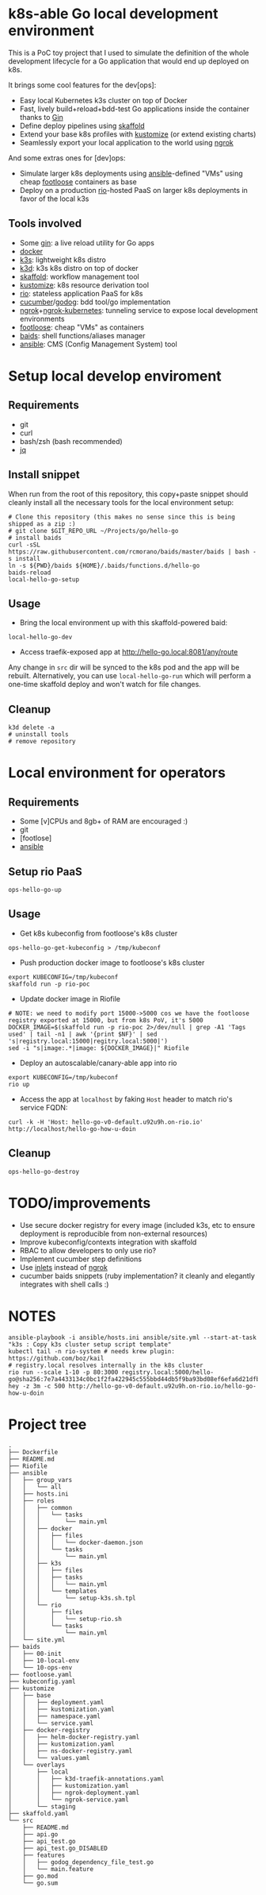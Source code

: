 # k8s-able Go local development environment

This is a PoC toy project that I used to simulate the definition of the whole development lifecycle for a Go application that would end up deployed on k8s.

It brings some cool features for the dev[ops]:

* Easy local Kubernetes k3s cluster on top of Docker
* Fast, lively build+reload+bdd-test Go applications inside the container thanks to [Gin]
* Define deploy pipelines using [skaffold]
* Extend your base k8s profiles with [kustomize] (or extend existing charts)
* Seamlessly export your local application to the world using [ngrok]

And some extras ones for [dev]ops:

* Simulate larger k8s deployments using [ansible]-defined "VMs" using cheap [footloose] containers as base
* Deploy on a production [rio]-hosted PaaS on larger k8s deployments in favor of the local k3s

## Tools involved

* Some [gin]: a live reload utility for Go apps
* [docker]
* [k3s]: lightweight k8s distro
* [k3d]: k3s k8s distro on top of docker
* [skaffold]: workflow management tool
* [kustomize]: k8s resource derivation tool
* [rio]: stateless application PaaS for k8s
* [cucumber]/[godog]: bdd tool/go implementation
* [ngrok]+[ngrok-kubernetes]: tunneling service to expose local development environments
* [footloose]: cheap "VMs" as containers
* [baids]: shell functions/aliases manager
* [ansible]: CMS (Config Management System) tool

# Setup local develop enviroment

## Requirements

* git
* curl
* bash/zsh (bash recommended)
* [jq]

## Install snippet

When run from the root of this repository, this copy+paste snippet should cleanly install all the necessary tools for the local environment setup:

```
# Clone this repository (this makes no sense since this is being shipped as a zip :)
# git clone $GIT_REPO_URL ~/Projects/go/hello-go
# install baids
curl -sSL https://raw.githubusercontent.com/rcmorano/baids/master/baids | bash -s install
ln -s ${PWD}/baids ${HOME}/.baids/functions.d/hello-go
baids-reload
local-hello-go-setup
```

## Usage

* Bring the local environment up with this skaffold-powered baid: 
```
local-hello-go-dev
```
* Access traefik-exposed app at http://hello-go.local:8081/any/route

Any change in `src` dir will be synced to the k8s pod and the app will be rebuilt. Alternatively, you can use `local-hello-go-run` which will perform a one-time skaffold deploy and won't watch for file changes. 

## Cleanup

```
k3d delete -a
# uninstall tools
# remove repository
```

# Local environment for operators 

## Requirements

* Some [v]CPUs and 8gb+ of RAM are encouraged :)
* git
* [footlose]
* [ansible]

## Setup rio PaaS

```
ops-hello-go-up
```

## Usage

* Get k8s kubeconfig from footloose's k8s cluster
```
ops-hello-go-get-kubeconfig > /tmp/kubeconf
```
* Push production docker image to footloose's k8s cluster
```
export KUBECONFIG=/tmp/kubeconf
skaffold run -p rio-poc
```
* Update docker image in Riofile
```
# NOTE: we need to modify port 15000->5000 cos we have the footloose registry exported at 15000, but from k8s PoV, it's 5000
DOCKER_IMAGE=$(skaffold run -p rio-poc 2>/dev/null | grep -A1 'Tags used' | tail -n1 | awk '{print $NF}' | sed 's|registry.local:15000|regitry.local:5000|')
sed -i "s|image:.*|image: ${DOCKER_IMAGE}|" Riofile
```
* Deploy an autoscalable/canary-able app into rio
```
export KUBECONFIG=/tmp/kubeconf
rio up 
```
* Access the app at `localhost` by faking `Host` header to match rio's service FQDN:
```
curl -k -H 'Host: hello-go-v0-default.u92u9h.on-rio.io' http://localhost/hello-go-how-u-doin
```

## Cleanup

```
ops-hello-go-destroy
```

# TODO/improvements

* Use secure docker registry for every image (included k3s, etc to ensure deployment is reproducible from non-external resources)
* Improve kubeconfig/contexts integration with skaffold
* RBAC to allow developers to only use rio?
* Implement cucumber step definitions
* Use [inlets] instead of [ngrok]
* cucumber baids snippets (ruby implementation? it cleanly and elegantly integrates with shell calls :)

# NOTES

```
ansible-playbook -i ansible/hosts.ini ansible/site.yml --start-at-task "k3s : Copy k3s cluster setup script template"
kubectl tail -n rio-system # needs krew plugin: https://github.com/boz/kail
# registry.local resolves internally in the k8s cluster
rio run --scale 1-10 -p 80:3000 registry.local:5000/hello-go@sha256:7e7a4433134c0bc1f2fa422945c555bbd44db5f9ba93bd08ef6efa6d21dfbcce
hey -z 3m -c 500 http://hello-go-v0-default.u92u9h.on-rio.io/hello-go-how-u-doin
```

# Project tree

```
.
├── Dockerfile
├── README.md
├── Riofile
├── ansible
│   ├── group_vars
│   │   └── all
│   ├── hosts.ini
│   ├── roles
│   │   ├── common
│   │   │   └── tasks
│   │   │       └── main.yml
│   │   ├── docker
│   │   │   ├── files
│   │   │   │   └── docker-daemon.json
│   │   │   └── tasks
│   │   │       └── main.yml
│   │   ├── k3s
│   │   │   ├── files
│   │   │   ├── tasks
│   │   │   │   └── main.yml
│   │   │   └── templates
│   │   │       └── setup-k3s.sh.tpl
│   │   └── rio
│   │       ├── files
│   │       │   └── setup-rio.sh
│   │       └── tasks
│   │           └── main.yml
│   └── site.yml
├── baids
│   ├── 00-init
│   ├── 10-local-env
│   └── 10-ops-env
├── footloose.yaml
├── kubeconfig.yaml
├── kustomize
│   ├── base
│   │   ├── deployment.yaml
│   │   ├── kustomization.yaml
│   │   ├── namespace.yaml
│   │   └── service.yaml
│   ├── docker-registry
│   │   ├── helm-docker-registry.yaml
│   │   ├── kustomization.yaml
│   │   ├── ns-docker-registry.yaml
│   │   └── values.yaml
│   └── overlays
│       ├── local
│       │   ├── k3d-traefik-annotations.yaml
│       │   ├── kustomization.yaml
│       │   ├── ngrok-deployment.yaml
│       │   └── ngrok-service.yaml
│       └── staging
├── skaffold.yaml
└── src
    ├── README.md
    ├── api.go
    ├── api_test.go
    ├── api_test.go_DISABLED
    ├── features
    │   ├── godog_dependency_file_test.go
    │   └── main.feature
    ├── go.mod
    └── go.sum
```

[baids]: https://github.com/rcmorano/baids
[skaffold]: https://skaffold.dev/
[k3d]: https://github.com/rancher/k3d
[k3s]: https://k3s.io/
[kustomize]: https://kustomize.io/
[rio]: https://github.com/rancher/rio
[cucumber]: https://cucumber.io/
[godog]: https://github.com/cucumber/godog
[ngrok]: https://ngrok.com/
[ngrok-kubernetes]: https://github.com/abhirockzz/ngrok-kubernetes
[docker]: https://www.docker.com/
[footloose]: https://github.com/weaveworks/footloose
[jq]: https://stedolan.github.io/jq/
[inlets]: https://github.com/inlets/inlets
[ansible]: https://www.ansible.com/
[Riofile]: https://github.com/rancher/rio/blob/master/docs/riofile.md
[gin]: https://github.com/codegangsta/gin
